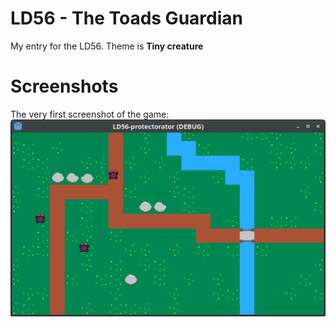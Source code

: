 # LD56 - The Toads Guardian
My entry for the LD56. Theme is **Tiny creature**

# Screenshots

The very first screenshot of the game:
![First screenshot](MediaAssets/Screenshot_2024-10-05_13-21-02.png)
